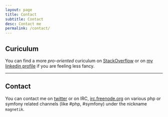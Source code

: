 ```yaml
---
layout: page
title: Contact
subtitle: Contact
desc: Contact me
permalink: /contact/
---
```


<div class="pretty-links">

## Curiculum

You can find a more _pro-oriented_ curiculum on [StackOverflow](https://stackoverflow.com/story/baptistelafontaine) or on [my linkedin profile](https://fr.linkedin.com/in/baptistelafontaine) if you are feeling less fancy.

---

## Contact

You can contact me on [twitter](https://twitter.com/magn3tik) or on IRC, [irc.freenode.org](FreeNode) on various php or symfony related channels (like #php, #symfony) under the nickname `magnetik`.

</div>

